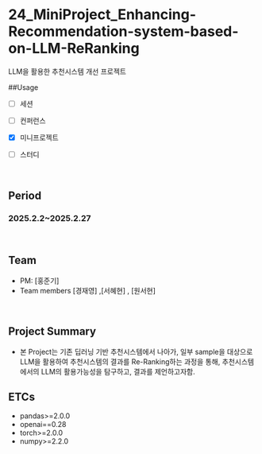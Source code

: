 # 24_MiniProject_Enhancing-Recommendation-system-based-on-LLM-ReRanking
LLM을 활용한 추천시스템 개선 프로젝트


##Usage
- [ ] 세션
- [ ] 컨퍼런스
- [X] 미니프로젝트
- [ ] 스터디


<br/>

## Period
### 2025.2.2~2025.2.27


<br/>

## Team 
- PM: [홍준기]
- Team members [경재영]  ,[서혜현]  , [원서현]


<br/>


## Project Summary
- 본 Project는 기존 딥러닝 기반 추천시스템에서 나아가, 일부 sample을 대상으로 LLM을 활용하여 추천시스템의 결과를 Re-Ranking하는 과정을 통해, 추천시스템에서의 LLM의 활용가능성을 탐구하고, 결과를 제언하고자함.


## ETCs
- pandas>=2.0.0
- openai==0.28
- torch>=2.0.0
- numpy>=2.2.0
